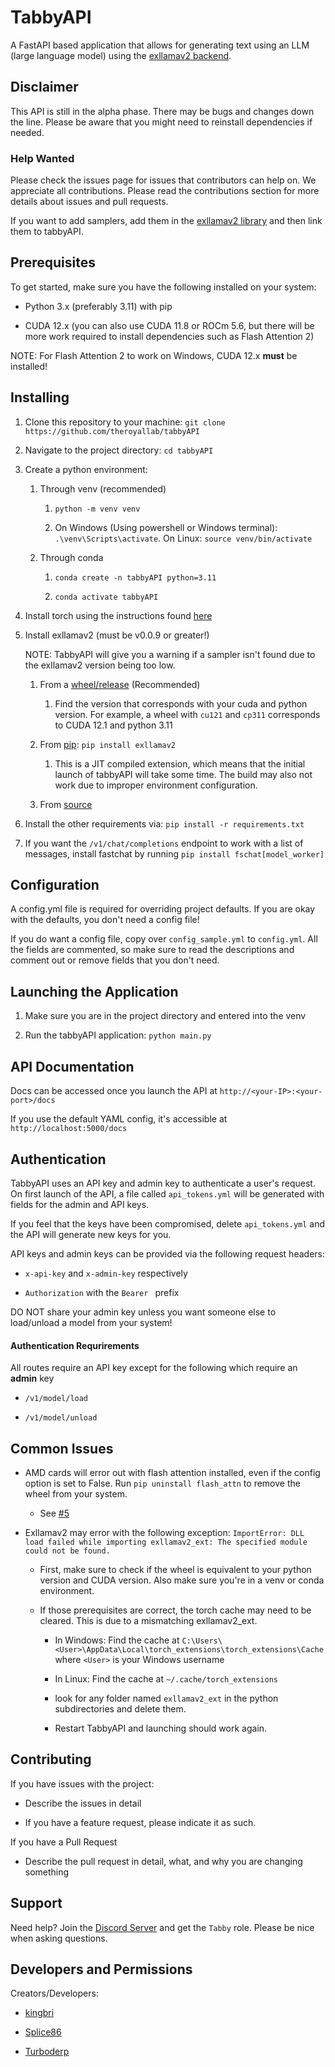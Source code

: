 # TabbyAPI

A FastAPI based application that allows for generating text using an LLM (large language model) using the [exllamav2 backend](https://github.com/turboderp/exllamav2).

## Disclaimer

This API is still in the alpha phase. There may be bugs and changes down the line. Please be aware that you might need to reinstall dependencies if needed.

### Help Wanted

Please check the issues page for issues that contributors can help on. We appreciate all contributions. Please read the contributions section for more details about issues and pull requests.

If you want to add samplers, add them in the [exllamav2 library](https://github.com/turboderp/exllamav2) and then link them to tabbyAPI.

## Prerequisites

To get started, make sure you have the following installed on your system:

- Python 3.x (preferably 3.11) with pip

- CUDA 12.x (you can also use CUDA 11.8 or ROCm 5.6, but there will be more work required to install dependencies such as Flash Attention 2)

NOTE: For Flash Attention 2 to work on Windows, CUDA 12.x **must** be installed!

## Installing

1. Clone this repository to your machine: `git clone https://github.com/theroyallab/tabbyAPI`

2. Navigate to the project directory: `cd tabbyAPI`

3. Create a python environment:

   1. Through venv (recommended)

      1. `python -m venv venv`

      2. On Windows (Using powershell or Windows terminal): `.\venv\Scripts\activate`. On Linux: `source venv/bin/activate`

   2. Through conda

      1. `conda create -n tabbyAPI python=3.11`

      2. `conda activate tabbyAPI`

4. Install torch using the instructions found [here](https://pytorch.org/get-started/locally/)

5. Install exllamav2 (must be v0.0.9 or greater!)
   
   NOTE: TabbyAPI will give you a warning if a sampler isn't found due to the exllamav2 version being too low.

   1. From a [wheel/release](https://github.com/turboderp/exllamav2#method-2-install-from-release-with-prebuilt-extension) (Recommended)
      
      1. Find the version that corresponds with your cuda and python version. For example, a wheel with `cu121` and `cp311` corresponds to CUDA 12.1 and python 3.11
   
   2. From [pip](https://github.com/turboderp/exllamav2#method-3-install-from-pypi): `pip install exllamav2`
      
      1. This is a JIT compiled extension, which means that the initial launch of tabbyAPI will take some time. The build may also not work due to improper environment configuration.
   
   3. From [source](https://github.com/turboderp/exllamav2#method-1-install-from-source)

6. Install the other requirements via: `pip install -r requirements.txt`

7. If you want the `/v1/chat/completions` endpoint to work with a list of messages, install fastchat by running `pip install fschat[model_worker]`

## Configuration

A config.yml file is required for overriding project defaults. If you are okay with the defaults, you don't need a config file!

If you do want a config file, copy over `config_sample.yml` to `config.yml`. All the fields are commented, so make sure to read the descriptions and comment out or remove fields that you don't need.

## Launching the Application

1. Make sure you are in the project directory and entered into the venv

2. Run the tabbyAPI application: `python main.py`

## API Documentation

Docs can be accessed once you launch the API at `http://<your-IP>:<your-port>/docs`

If you use the default YAML config, it's accessible at `http://localhost:5000/docs` 

## Authentication

TabbyAPI uses an API key and admin key to authenticate a user's request. On first launch of the API, a file called `api_tokens.yml` will be generated with fields for the admin and API keys.

If you feel that the keys have been compromised, delete `api_tokens.yml` and the API will generate new keys for you.

API keys and admin keys can be provided via the following request headers:

- `x-api-key` and `x-admin-key` respectively

- `Authorization` with the `Bearer ` prefix

DO NOT share your admin key unless you want someone else to load/unload a model from your system!

#### Authentication Requrirements

All routes require an API key except for the following which require an **admin** key

- `/v1/model/load`

- `/v1/model/unload`

## Common Issues

- AMD cards will error out with flash attention installed, even if the config option is set to False. Run `pip uninstall flash_attn` to remove the wheel from your system.

   - See [#5](https://github.com/theroyallab/tabbyAPI/issues/5)

- Exllamav2 may error with the following exception: `ImportError: DLL load failed while importing exllamav2_ext: The specified module could not be found.`

   - First, make sure to check if the wheel is equivalent to your python version and CUDA version. Also make sure you're in a venv or conda environment.

   - If those prerequisites are correct, the torch cache may need to be cleared. This is due to a mismatching exllamav2_ext.

      - In Windows: Find the cache at `C:\Users\<User>\AppData\Local\torch_extensions\torch_extensions\Cache` where `<User>` is your Windows username

      - In Linux: Find the cache at `~/.cache/torch_extensions`

      - look for any folder named `exllamav2_ext` in the python subdirectories and delete them.

      - Restart TabbyAPI and launching should work again.

## Contributing

If you have issues with the project:

- Describe the issues in detail

- If you have a feature request, please indicate it as such.

If you have a Pull Request

- Describe the pull request in detail, what, and why you are changing something

## Support

Need help? Join the [Discord Server](https://discord.gg/sYQxnuD7Fj) and get the `Tabby` role. Please be nice when asking questions.

## Developers and Permissions

Creators/Developers:

- [kingbri](https://github.com/bdashore3)

- [Splice86](https://github.com/Splice86)

- [Turboderp](https://github.com/turboderp)
